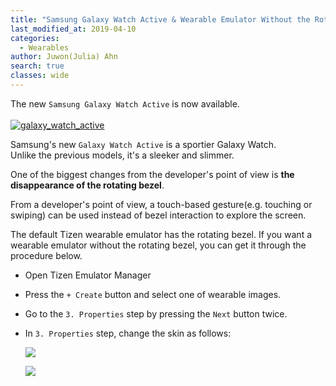 ```yaml
---
title: "Samsung Galaxy Watch Active & Wearable Emulator Without the Rotating Bezel"
last_modified_at: 2019-04-10
categories:
  - Wearables
author: Juwon(Julia) Ahn
search: true
classes: wide
---
```


The new `Samsung Galaxy Watch Active` is now available.<br><br>
<a href="https://www.samsung.com/global/galaxy/galaxy-watch-active/" target="_blank">![galaxy_watch_active]({{site.url}}{{site.baseurl}}/assets/images/posts/samsung-galaxy-watch-active/samsung_galaxy_watch_active.gif)</a>

Samsung's new `Galaxy Watch Active` is a sportier Galaxy Watch.<br>
Unlike the previous models, it's a sleeker and slimmer.<br>

One of the biggest changes from the developer's point of view is **the disappearance of the rotating bezel**.<br>

From a developer's point of view, a touch-based gesture(e.g. touching or swiping) can be used instead of bezel interaction to explore the screen.

The default Tizen wearable emulator has the rotating bezel. If you want a wearable emulator without the rotating bezel, you can get it through the procedure below.

- Open Tizen Emulator Manager
- Press the `+ Create` button and select one of wearable images.
- Go to the `3. Properties` step by pressing the `Next` button twice.
- In `3. Properties` step, change the skin as follows:<br>

    ![][how_to_create_bezel_less_emulator]

    ![][wearable_emulators]

[galaxy_watch_active]: {{site.url}}{{site.baseurl}}/assets/images/posts/samsung-galaxy-watch-active/samsung_galaxy_watch_active.gif
[how_to_create_bezel_less_emulator]: {{site.url}}{{site.baseurl}}/assets/images/posts/samsung-galaxy-watch-active/emulator_without_the_rotating_bezel.png
[wearable_emulators]: {{site.url}}{{site.baseurl}}/assets/images/posts/samsung-galaxy-watch-active/wearable_emulators.png

